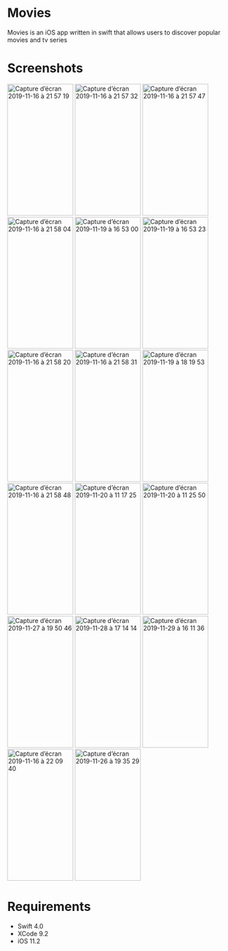 # Movies
Movies is an iOS app written in swift that allows users to discover popular movies and tv series
# Screenshots
<img width="150" height="300" alt="Capture d’écran 2019-11-16 à 21 57 19" src="https://user-images.githubusercontent.com/39087448/68999136-8ff08580-08bc-11ea-8d7f-9360afe91271.png"> <img width="150" height="300" alt="Capture d’écran 2019-11-16 à 21 57 32" src="https://user-images.githubusercontent.com/39087448/68999146-a991cd00-08bc-11ea-81de-bbb00131724d.png"> <img width="150" height="300" alt="Capture d’écran 2019-11-16 à 21 57 47" src="https://user-images.githubusercontent.com/39087448/68999151-bca49d00-08bc-11ea-9c26-b308b38ce7f0.png"> <img width="150" height="300" alt="Capture d’écran 2019-11-16 à 21 58 04" src="https://user-images.githubusercontent.com/39087448/68999163-d514b780-08bc-11ea-9efc-780e24be2f96.png"> <img width="150" height="300" alt="Capture d’écran 2019-11-19 à 16 53 00" src="https://user-images.githubusercontent.com/39087448/69162674-55216400-0aed-11ea-8cbc-4c49761bd91c.png"> <img width="150" height="300" alt="Capture d’écran 2019-11-19 à 16 53 23" src="https://user-images.githubusercontent.com/39087448/69162800-7aae6d80-0aed-11ea-8fe4-48f5b71e17b8.png"> <img width="150" height="300" alt="Capture d’écran 2019-11-16 à 21 58 20" src="https://user-images.githubusercontent.com/39087448/68999171-ecec3b80-08bc-11ea-8bc7-fb66eb906278.png"> <img width="150" height="300" alt="Capture d’écran 2019-11-16 à 21 58 31" src="https://user-images.githubusercontent.com/39087448/68999174-fd9cb180-08bc-11ea-8ff0-20d8f0b08ce7.png"> <img width="150" height="300" alt="Capture d’écran 2019-11-19 à 18 19 53" src="https://user-images.githubusercontent.com/39087448/69169983-928bee80-0af9-11ea-85d7-49c992cad891.png"> <img width="150" height="300" alt="Capture d’écran 2019-11-16 à 21 58 48" src="https://user-images.githubusercontent.com/39087448/68999182-11481800-08bd-11ea-9df3-0799fba1b7fc.png"> <img width="150" height="300" alt="Capture d’écran 2019-11-20 à 11 17 25" src="https://user-images.githubusercontent.com/39087448/69230368-733ba280-0b87-11ea-8a4c-f3da6112d985.png"> <img width="150" height="300" alt="Capture d’écran 2019-11-20 à 11 25 50" src="https://user-images.githubusercontent.com/39087448/69231145-df6ad600-0b88-11ea-902e-edcc286c6792.png"> <img width="150" height="300" alt="Capture d’écran 2019-11-27 à 19 50 46" src="https://user-images.githubusercontent.com/39087448/69751526-93eb9580-114f-11ea-8463-d20754fe41d1.png"> <img width="150" height="300" alt="Capture d’écran 2019-11-28 à 17 14 14" src="https://user-images.githubusercontent.com/39087448/69821182-36188580-1203-11ea-8503-2b3c09023ad1.png"> <img width="150" height="300" alt="Capture d’écran 2019-11-29 à 16 11 36" src="https://user-images.githubusercontent.com/39087448/69877727-4728cb80-12c3-11ea-9228-412751a0203c.png"> <img width="150" height="300" alt="Capture d’écran 2019-11-16 à 22 09 40" src="https://user-images.githubusercontent.com/39087448/68999218-e8745280-08bd-11ea-8ef7-6e437c90e3d4.png"> <img width="150" height="300" alt="Capture d’écran 2019-11-26 à 19 35 29" src="https://user-images.githubusercontent.com/39087448/69662167-24f53a80-1084-11ea-8922-b1b05ad9480f.png">

# Requirements
* Swift 4.0
* XCode 9.2
* iOS 11.2
